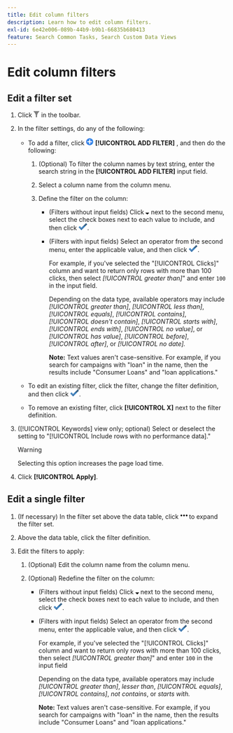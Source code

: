 ```yaml
---
title: Edit column filters
description: Learn how to edit column filters.
exl-id: 6e42e006-089b-44b9-b9b1-66835b680413
feature: Search Common Tasks, Search Custom Data Views
---
```

# Edit column filters

## Edit a filter set

1. Click ![Filter](/help/search-social-commerce/assets/filter.png "Filter") in the toolbar.

1. In the filter settings, do any of the following:

   * To add a filter, click ![Add Filter](/help/search-social-commerce/assets/add.png "Add Filter") **[!UICONTROL ADD FILTER]** , and then do the following:

     1. (Optional) To filter the column names by text string, enter the search string in the **[!UICONTROL ADD FILTER]** input field.

     1. Select a column name from the column menu.

     1. Define the filter on the column:
        
        * (Filters without input fields) Click ![Down arrow](/help/search-social-commerce/assets/arrow-down-expand.png "Down arrow") next to the second menu, select the check boxes next to each value to include, and then click ![Update Filter](/help/search-social-commerce/assets/select.png "Update Filter").

        * (Filters with input fields) Select an operator from the second menu, enter the applicable value, and then click ![Update Filter](/help/search-social-commerce/assets/select.png "Update Filter").

          For example, if you've selected the "[!UICONTROL Clicks]" column and want to return only rows with more than 100 clicks, then select *[!UICONTROL greater than]*" and enter `100` in the input field. 
          
          Depending on the data type, available operators may include *[!UICONTROL greater than]*, *[!UICONTROL less than]*, *[!UICONTROL equals]*, *[!UICONTROL contains]*, *[!UICONTROL doesn't contain]*, *[!UICONTROL starts with]*, *[!UICONTROL ends with]*, *[!UICONTROL no value]*, or *[!UICONTROL has value]*, *[!UICONTROL before]*, *[!UICONTROL after]*, or *[!UICONTROL no date].* 
          
          **Note:** Text values aren't case-sensitive. For example, if you search for campaigns with "loan" in the name, then the results include "Consumer Loans" and "loan applications."

   * To edit an existing filter, click the filter, change the filter definition, and then click ![Update Filter](/help/search-social-commerce/assets/select.png "Update Filter").

   * To remove an existing filter, click **[!UICONTROL X]** next to the filter definition.

1. ([!UICONTROL Keywords] view only; optional) Select or deselect the setting to "[!UICONTROL Include rows with no performance data]." 

   >[!WARNING]
   >
   >Selecting this option increases the page load time.

1. Click **[!UICONTROL Apply]**.

## Edit a single filter

1. (If necessary) In the filter set above the data table, click ![More](/help/search-social-commerce/assets/more-filters.png "More") to expand the filter set.

1. Above the data table, click the filter definition.

1. Edit the filters to apply:
   
   1. (Optional) Edit the column name from the column menu.

   1. (Optional) Redefine the filter on the column:
   
      * (Filters without input fields) Click ![Down arrow](/help/search-social-commerce/assets/arrow-down-expand.png "Down arrow") next to the second menu, select the check boxes next to each value to include, and then click ![Update Filter](/help/search-social-commerce/assets/select.png "Update Filter").

      * (Filters with input fields) Select an operator from the second menu, enter the applicable value, and then click ![Update Filter](/help/search-social-commerce/assets/select.png "Update Filter").

        For example, if you've selected the "[!UICONTROL Clicks]" column and want to return only rows with more than 100 clicks, then select *[!UICONTROL greater than]*" and enter `100` in the input field
        
        Depending on the data type, available operators may include *[!UICONTROL greater than]*, *lesser than*, *[!UICONTROL equals]*, *[!UICONTROL contains]*, *not contains*, or *starts with.* 
         
        **Note:** Text values aren't case-sensitive. For example, if you search for campaigns with "loan" in the name, then the results include "Consumer Loans" and "loan applications."
